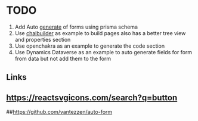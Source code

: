 # TODO
1. Add Auto [generate](https://openchakra.app/) of forms using prisma schema
2. Use [chaibuilder](https://chaibuilder.com/) as example to build pages also has a better tree view and properties section 
3. Use openchakra as an example to generate the code section
4. Use Dynamics Dataverse as an example to auto generate fields for form from data but not add them to the form


## Links
## https://reactsvgicons.com/search?q=button
##https://github.com/vantezzen/auto-form